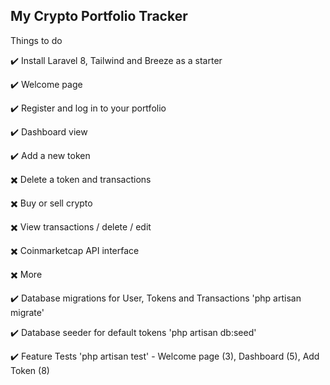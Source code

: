 ## My Crypto Portfolio Tracker

 Things to do

:heavy_check_mark: Install Laravel 8, Tailwind and Breeze as a starter

:heavy_check_mark: Welcome page

:heavy_check_mark: Register and log in to your portfolio

:heavy_check_mark: Dashboard view

:heavy_check_mark: Add a new token



:heavy_multiplication_x: Delete a token and transactions

:heavy_multiplication_x: Buy or sell crypto

:heavy_multiplication_x: View transactions / delete / edit

:heavy_multiplication_x: Coinmarketcap API interface

:heavy_multiplication_x: More




:heavy_check_mark: Database migrations for User, Tokens and Transactions 'php artisan migrate'

:heavy_check_mark: Database seeder for default tokens 'php artisan db:seed'

:heavy_check_mark: Feature Tests 'php artisan test' - Welcome page (3), Dashboard (5), Add Token (8)





